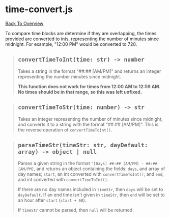 # time-convert.js
[Back To Overview](../overview.md)

To compare time blocks are determine if they are overlapping, the times provided are converted to ints, representing the number of minutes since midnight. For example, "12:00 PM" would be converted to 720.

> ## `convertTimeToInt(time: str) -> number`
> Takes a string in the format "##:## [AM/PM]" and returns an integer representing the number minutes since midnight.
>
> **This function does not work for times from 12:00 AM to 12:59 AM. No times should be in that range, so this was left unfixed.**

> ## `convertTimeToStr(time: number) -> str`
> Takes an integer representing the number of minutes since midnight, and converts it to a string with the format "##:## [AM/PM]". This is the reverse operation of `convertTimeToInt()`.

> ## `parseTimeStr(timeStr: str, dayDefault: array) -> object | null`
> Parses a given string in the format `"[Days] ##:## [AM/PM] - ##:## [AM/PM]`, and returns an object containing the fields: `days`, and array of day names; `start`, an int converted with `convertTimeToInt()`; and `end`, and int converted with `convertTimeToInt()`. 
>
> If there are no day names included in `timeStr`, then `days` will be set to `dayDefault`. If an end time isn't given in `timeStr`, then `end` will be set to an hour after `start` (`start + 60`).
>
> If `timeStr` cannot be parsed, then `null` will be returned.